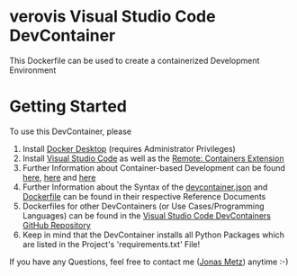 # verovis Visual Studio Code DevContainer
This Dockerfile can be used to create a containerized Development Environment

# Getting Started
To use this DevContainer, please
1.  Install [Docker Desktop](https://www.docker.com/products/docker-desktop) (requires Administrator Privileges)
2.  Install [Visual Studio Code](https://code.visualstudio.com/) as well as the [Remote: Containers Extension](https://marketplace.visualstudio.com/items?itemName=ms-vscode-remote.remote-containers)
3.  Further Information about Container-based Development can be found [here](https://code.visualstudio.com/docs/remote/containers), [here](https://code.visualstudio.com/docs/remote/containers-tutorial) and [here](https://code.visualstudio.com/docs/remote/containers-advanced)
4.  Further Information about the Syntax of the [devcontainer.json](https://code.visualstudio.com/docs/remote/devcontainerjson-reference) and [Dockerfile](https://docs.docker.com/engine/reference/builder/) can be found in their respective Reference Documents
5.  Dockerfiles for other DevContainers (or Use Cases/Programming Languages) can be found in the [Visual Studio Code DevContainers GitHub Repository](https://github.com/microsoft/vscode-dev-containers/tree/master/containers)
6.  Keep in mind that the DevContainer installs all Python Packages which are listed in the Project's 'requirements.txt' File!

If you have any Questions, feel free to contact me ([Jonas Metz](mailto:jmetz@verovis.com)) anytime :-)
